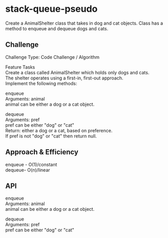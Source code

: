 # stack-queue-pseudo
<!-- Short summary or background information -->
Create a AnimalShelter class that takes in dog and cat objects. Class has a method to enqueue and dequeue dogs and cats.

## Challenge
<!-- Description of the challenge -->
Challenge Type: Code Challenge / Algorithm  


Feature Tasks  
Create a class called AnimalShelter which holds only dogs and cats.  
The shelter operates using a first-in, first-out approach.  
Implement the following methods:  


enqueue  
Arguments: animal  
animal can be either a dog or a cat object.  


dequeue  
Arguments: pref  
pref can be either "dog" or "cat"  
Return: either a dog or a cat, based on preference.  
If pref is not "dog" or "cat" then return null.  

## Approach & Efficiency
<!-- What approach did you take? Why? What is the Big O space/time for this approach? -->
enqueue - O(1)/constant  
dequeue- O(n)/linear


## API
<!-- Description of each method publicly available to your Linked List -->
enqueue  
Arguments: animal  
animal can be either a dog or a cat object.  


dequeue  
Arguments: pref  
pref can be either "dog" or "cat"   
